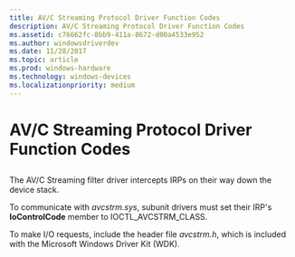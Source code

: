 ```yaml
---
title: AV/C Streaming Protocol Driver Function Codes
description: AV/C Streaming Protocol Driver Function Codes
ms.assetid: c76662fc-8bb9-411a-8672-d00a4533e952
ms.author: windowsdriverdev
ms.date: 11/28/2017
ms.topic: article
ms.prod: windows-hardware
ms.technology: windows-devices
ms.localizationpriority: medium
---
```


# AV/C Streaming Protocol Driver Function Codes


## <span id="ddk_av_c_streaming_protocol_driver_function_codes_ks"></span><span id="DDK_AV_C_STREAMING_PROTOCOL_DRIVER_FUNCTION_CODES_KS"></span>


The AV/C Streaming filter driver intercepts IRPs on their way down the device stack.

To communicate with *avcstrm.sys*, subunit drivers must set their IRP's **IoControlCode** member to IOCTL\_AVCSTRM\_CLASS.

To make I/O requests, include the header file *avcstrm.h*, which is included with the Microsoft Windows Driver Kit (WDK).

 

 






